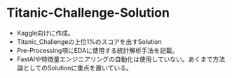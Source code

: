 # Titanic-Challenge-Solution

- Kaggle向けに作成。
- Titanic_Challengeの上位1%のスコアを出すSolution
- Pre-Processing項にEDAに使用する統計解析手法を記載。
- FastAIや特徴量エンジニアリングの自動化は使用していない。あくまで方法論としてのSolutionに重点を置いている。
